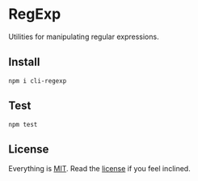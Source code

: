 # RegExp

Utilities for manipulating regular expressions.

## Install

```
npm i cli-regexp
```

## Test

```
npm test
```

## License

Everything is [MIT](http://en.wikipedia.org/wiki/MIT_License). Read the [license](/LICENSE) if you feel inclined.
